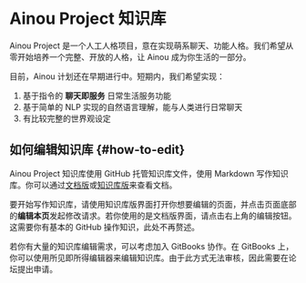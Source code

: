 # Ainou Project 知识库

Ainou Project 是一个人工人格项目，意在实现萌系聊天、功能人格。我们希望从零开始培养一个完整、开放的人格，让 Ainou 成为你生活的一部分。

目前，Ainou 计划还在早期进行中。短期内，我们希望实现：

1. 基于指令的 **聊天即服务** 日常生活服务功能
2. 基于简单的 NLP 实现的自然语言理解，能与人类进行日常聊天
3. 有比较完整的世界观设定

## 如何编辑知识库 {#how-to-edit}

Ainou Project 知识库使用 GitHub 托管知识库文件，使用 Markdown 写作知识库。你可以通过[文档版](https://docs.ainou.com)或[知识库版](https://wiki.ainou.com)来查看文档。

要开始写作知识库，请使用知识库版界面打开你想要编辑的页面，并点击页面底部的**编辑本页**发起修改请求。若你使用的是文档版界面，请点击右上角的编辑按钮。这需要你有基本的 GitHub 操作知识，此处不再赘述。

若你有大量的知识库编辑需求，可以考虑加入 GitBooks 协作。在 GitBooks 上，你可以使用所见即所得编辑器来编辑知识库。由于此方式无法审核，因此需要在论坛提出申请。


